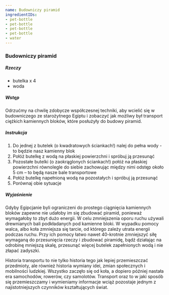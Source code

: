 ```yaml
---
name: Budowniczy piramid
ingredientIDs:
- pet-bottle
- pet-bottle
- pet-bottle
- pet-bottle
- water
---
```

### Budowniczy piramid

##### Rzeczy
- butelka x 4
- woda

##### Wstęp
Odrzućmy na chwilę zdobycze współczesnej techniki, aby wcielić się w budowniczego ze starożytnego Egiptu i zobaczyć jak możliwy był transport ciężkich kamiennych bloków, które posłużyły do budowy piramid.

##### Instrukcja
1. Do jednej z butelek (o kwadratowych ściankach!) nalej do pełna wody - to będzie nasz kamienny blok
2. Połóż butelkę z wodą na płaskiej powierzchni i spróbuj ją przesunąć
3. Pozostałe butelki (o zaokrąglonych ściankach!) połóż na płaskiej powierzchni równolegle do siebie zachowując między nimi odstęp około 5 cm – to będą nasze bale transportowe
4. Połóż butelkę napełnioną wodą na pozostałych i spróbuj ją przesunąć
5. Porównaj obie sytuacje

##### Wyjaśnienie
Gdyby Egipcjanie byli ograniczeni do prostego ciągnięcia kamiennych bloków zapewne nie udałoby im się zbudować piramid, ponieważ wymagałoby to zbyt dużo energii. W celu zmniejszenia oporu ruchu używali drewnianych bali podkładanych pod kamienne bloki. W wypadku pomocy walca, albo koła zmniejsza się tarcie, od którego zależy utrata energii podczas ruchu. Przy ich pomocy łatwo nawet 40-krotnie zmniejszyć siłę wymaganą do przesunięcia rzeczy i zbudować piramidę, bądź działając na odrobinę mniejszą skalę, przesunąć więcej butelek zapełnionych wodą i nie złapać zadyszki.

Historia transportu to nie tylko historia tego jak lepiej przemieszczać przedmioty, ale również historia wymiany idei, zmian społecznych i mobilności ludzkiej. Wszystko zaczęło się od koła, a dopiero później nastała era samochodów, rowerów, czy samolotów. Transport oraz to w jaki sposób się przemieszczamy i wymieniamy informacje wciąż pozostaje jednym z najistotniejszych czynników kształtujących świat.
